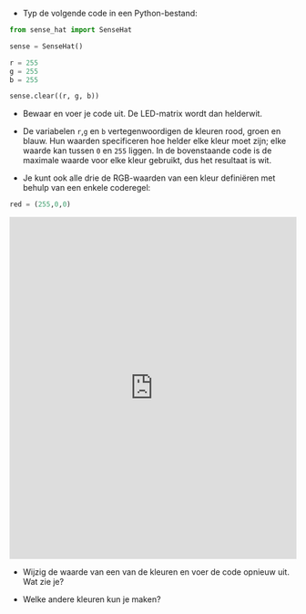 + Typ de volgende code in een Python-bestand:

```python
from sense_hat import SenseHat

sense = SenseHat()

r = 255
g = 255
b = 255

sense.clear((r, g, b))
```

+ Bewaar en voer je code uit. De LED-matrix wordt dan helderwit.

+ De variabelen `r`,`g` en `b` vertegenwoordigen de kleuren rood, groen en blauw. Hun waarden specificeren hoe helder elke kleur moet zijn; elke waarde kan tussen `0` en `255` liggen. In de bovenstaande code is de maximale waarde voor elke kleur gebruikt, dus het resultaat is wit.

+ Je kunt ook alle drie de RGB-waarden van een kleur definiëren met behulp van een enkele coderegel:

```python
red = (255,0,0)
```
 <iframe src="https://trinket.io/embed/python/a588ddedcf" width="100%" height="600" frameborder="0" marginwidth="0" marginheight="0" allowfullscreen mark="crwd-mark"></iframe>

+ Wijzig de waarde van een van de kleuren en voer de code opnieuw uit. Wat zie je?

+ Welke andere kleuren kun je maken?
